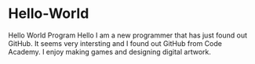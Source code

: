 # Hello-World
Hello World Program
Hello I am a new programmer that has just found out GitHub. It seems very intersting and I found out GitHub from Code Academy. I enjoy making games and designing digital artwork.
